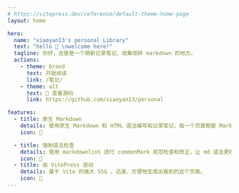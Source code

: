```yaml
---
# https://vitepress.dev/reference/default-theme-home-page
layout: home

hero:
  name: "xiaoyan13's personal Library"
  text: "hello 👏 \nwelcome here!"
  tagline: 你好，这里是一个萌新记录笔记、收集琐碎 markdown 的地方。
  actions:
    - theme: brand
      text: 开始阅读
      link: /笔记/
    - theme: alt
      text: 📂 查看源码 
      link: https://github.com/xiaoyan13/personal

features:
  - title: 原生 Markdown
    details: 使用原生 Markdown 和 HTML 语法编写和记录笔记，每一个页面都是 Markdown 文件。
    icon: 📃

  - title: 强制语法检查
    details: 使用 markdownlint 进行 commonMark 规范检查和修正，让 md 语法更规范
    icon: 🐳
  - title: 由 VitePress 驱动
    details: 基于 Vite 的强大 SSG ，迅速、方便地生成出看到的这个页面。
    icon: 🚀
---
```



